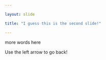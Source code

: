 ```yaml
---

layout: slide

title: "I guess this is the second slide!"

---
```


more words here

Use the left arrow to go back!
